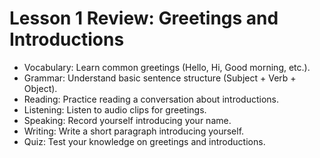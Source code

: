 # Lesson 1 Review: Greetings and Introductions

- Vocabulary: Learn common greetings (Hello, Hi, Good morning, etc.).
- Grammar: Understand basic sentence structure (Subject + Verb + Object).
- Reading: Practice reading a conversation about introductions.
- Listening: Listen to audio clips for greetings.
- Speaking: Record yourself introducing your name.
- Writing: Write a short paragraph introducing yourself.
- Quiz: Test your knowledge on greetings and introductions.

